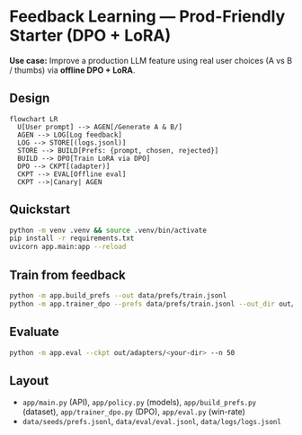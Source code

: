 # Feedback Learning — Prod-Friendly Starter (DPO + LoRA)

**Use case:** Improve a production LLM feature using real user choices (A vs B / thumbs) via **offline DPO + LoRA**.

## Design
```mermaid
flowchart LR
  U[User prompt] --> AGEN[/Generate A & B/]
  AGEN --> LOG[Log feedback]
  LOG --> STORE[(logs.jsonl)]
  STORE --> BUILD[Prefs: {prompt, chosen, rejected}]
  BUILD --> DPO[Train LoRA via DPO]
  DPO --> CKPT[(adapter)]
  CKPT --> EVAL[Offline eval]
  CKPT -->|Canary| AGEN
```

## Quickstart
```bash
python -m venv .venv && source .venv/bin/activate
pip install -r requirements.txt
uvicorn app.main:app --reload
```

## Train from feedback
```bash
python -m app.build_prefs --out data/prefs/train.jsonl
python -m app.trainer_dpo --prefs data/prefs/train.jsonl --out_dir out/adapters/dpo-$(date +%Y%m%d-%H%M)
```

## Evaluate
```bash
python -m app.eval --ckpt out/adapters/<your-dir> --n 50
```

## Layout
- `app/main.py` (API), `app/policy.py` (models), `app/build_prefs.py` (dataset), `app/trainer_dpo.py` (DPO), `app/eval.py` (win-rate)
- `data/seeds/prefs.jsonl`, `data/eval/eval.jsonl`, `data/logs/logs.jsonl`
